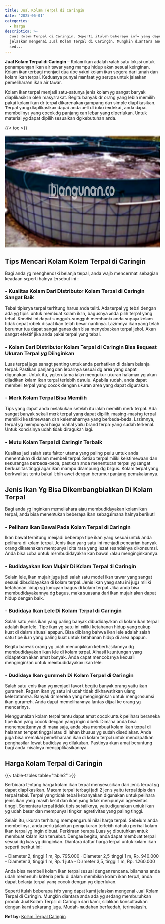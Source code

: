 ```yaml
---
title: Jual Kolam Terpal di Caringin
date: '2025-06-01'
categories:
  - harga
description: >-
  Jual Kolam Terpal di Caringin. Seperti itulah beberapa info yang dapat kami
  jelaskan mengenai Jual Kolam Terpal di Caringin. Mungkin diantara anda ada yg
  sed...
---
```


**Jual Kolam Terpal di Caringin** – Kolam ikan adalah salah satu lokasi untuk penampungan ikan air tawar yang mampu hidup akan sesuai keinginan. Kolam ikan terbagi menjadi dua tipe yakni kolam ikan segera dari tanah dan kolam ikan terpal. Keduanya punyai manfaat yg serupa untuk jalankan pemeliharaan ikan air tawar.

Kolam ikan terpal menjadi satu-satunya jenis kolam yg sangat banyak diaplikasikan oleh masyarakat. Begitu banyak dr orang yang lebih memilih pakai kolam ikan dr terpal dikarenakan gampang dan simple diaplikasikan. Terpal yang diaplikasikan dapat anda beli di toko terdekat, anda dapat membelinya yang cocok dg panjang dan lebar yang diperlukan. Untuk material yg dapat dipilih sesuaikan dg kebutuhan anda.

{{< toc >}}

![Jual Kolam Terpal di Caringin](/images/jual-kolam-terpal-53.png)

## Tips Mencari Kolam Kolam Terpal di Caringin

Bagi anda yg menghendaki belanja terpal, anda wajib mencermati sebagian keadaan seperti halnya tersebut ini :

### \- Kualitas Kolam Dari Distributor Kolam Terpal di Caringin Sangat Baik

Tebal tipisnya terpal terhitung harus anda teliti. Ada terpal yg tebal dengan ada yg tipis. untuk membuat kolam ikan, bagusnya anda pilih terpal yang tebal. Kondisi ini dapat sungguh-sungguh membantu anda supaya kolam tidak cepat robek disaat ikan telah besar nantinya. Lazimnya ikan yang telah berumur tua dapat sangat ganas dan bisa menyebabkan terpal jebol. Akan sangat efektif jika anda pakai terpal yang tebal.

### \- Kolam Dari Distributor Kolam Terpal di Caringin Bisa Request Ukuran Terpal yg Diinginkan

Luas terpal juga sanagt penting untuk anda perhatikan di dalam belanja terpal. Pastikan panjang dan lebarnya sesuai dg area yang dapat digunakan. Untuk itu, yg terutama ialah mengukur ukuran halaman yg akan dijadikan kolam ikan terpal terlebih dahulu. Apabila sudah, anda dapat membeli terpal yang cocok dengan ukuran area yang dapat digunakan.

### \- Merk Kolam Terpal Bisa Memilih

Tips yang dapat anda melakukan setelah itu ialah memilih merk terpal. Ada sangat banyak sekali merk terpal yang dapat dipilih, masing-masing terpal memiliki keistimewaan dan kelemahannya yang berbeda-beda. Lazimnya, terpal yg mempunyai harga mahal yaitu brand terpal yang sudah terkenal. Untuk kondisinya udah tidak diragukan lagi.

### \- Mutu Kolam Terpal di Caringin Terbaik

Kualitas jadi salah satu faktor utama yang paling perlu untuk anda menentukan di dalam membeli terpal. Setiap terpal miliki keistimewaan dan kekurangan berbeda-beda, pastikan anda menentukan terpal yg sangat berkualitas tinggi agar ikan mampu ditampung dg bagus. Kolam terpal yang berkwalitas tentu bakal lebih awet dengan berumur panjang pemakaiannya.

## Jenis Ikan Yg Bisa Dikembangbiakkan Di Kolam Terpal

Bagi anda yg inginkan memeliahara atau membudidayakan kolam ikan terpal, anda bisa menentukan beberapa ikan sebagaimana halnya berikut!

### \- Pelihara Ikan Bawal Pada Kolam Terpal di Caringin

Ikan bawal terhitung menjadi beberapa tipe ikan yang sesuai untuk anda pelihara di kolam terpal. Jenis ikan yang satu ini menjadi pencarian banyak orang dikarenakan mempunyai cita rasa yang lezat seandainya dikonsumsi. Anda bisa coba untuk membudidayakan kan bawal kalau menginginkannya.

### \- Budidayakan Ikan Mujair Di Kolam Terpal di Caringin

Selain lele, ikan mujair juga jadi salah satu model ikan tawar yang sangat sesuai dibudidayakan di kolam terpal. Jenis ikan yang satu ini juga miliki ketahanan hidup yg lumayan bagus di kolam terpal. Jika anda bisa membudidayakannya dg bagus, maka suasana dari ikan mujair akan dapat hidup dengan baik.

### \- Budidaya Ikan Lele Di Kolam Terpal di Caringin

Salah satu jenis ikan yang paling banyak dibudidayakan di kolam ikan terpal adalah ikan lele. Tipe ikan yg satu ini miliki ketahanan hidup yang cukup kuat di dalam situasi apapun. Bisa dibilang bahwa ikan lele adalah salah satu tipe ikan yang paling kuat untuk ketahanan hidup di area apapun.

Begitu banyak orang yg udah menunjukkan keberhasilannya dg membudidayakan ikan lele di kolam terpal. Alhasil keuntungan yang didapatkan akan amat banyak. Anda dapat mencobanya kecuali menginginkan untuk membudidayakan ikan lele.

### \- Budidaya Ikan gurameh Di Kolam Terpal di Caringin

Salah satu jenis ikan yg menjadi favorit begitu banyak orang yaitu ikan gurameh. Ragam ikan yg satu ini udah tidak dikhawatirkan ulang kelezatannya. Banyak dr mereka yang menginginkan untuk mengonsumsi ikan gurameh. Anda dapat memeliharanya lantas dijual ke orang yg mencarinya.

Menggunakan kolam terpal tentu dapat amat cocok untuk pelihara beraneka tipe ikan yang cocok dengan yang ingin dibeli. Dimana anda bisa menempatkannya di mana saja, anda bisa membuat kolam ikan terpal di halaman tempat tinggal atau di lahan khusus yg sudah disediakan. Anda juga bisa memakai pemeliharaan ikan di kolam terpal untuk mendapatkan penghasilan lewat budidaya yg dilakukan. Pastinya akan amat beruntung bagi anda misalnya mengaplikasikannya.

## Harga Kolam Terpal di Caringin

{{< table-tables table="table2" >}}

Berbicara tentang harga kolam ikan terpal menyesuaikan dari jenis terpal yg dapat diaplikasikan. Macam terpal terbagi jadi 2 jenis yaitu terpal tipis dan terpal tebal. Terpal yang tidak tebal kebanyakan digunakan untuk pelihara jenis ikan yang masih kecil dan ikan yang tidak mempunyai agresivitas tinggi. Sementara terpal tidak tipis sebaliknya, yaitu digunakan untuk ikan yg udah besar dan mempunyai tingkat agretivitas yang paling tinggi.

Selain itu, ukuran terhitung mempengaruhi nilai harga terpal. Sebelum anda membelinya, anda perlu jalankan pengukuran terlebih dahulu perihal kolam ikan terpal yg ingin dibuat. Perkiraan berapa Luas yg dibutuhkan untuk membuat kolam ikan tersebut. Dengan begitu, anda dapat membuat terpal sesuai dg luas yg diinginkan. Diantara daftar harga terpal untuk kolam ikan seperti berikut ini:

\- Diameter 2, tinggi 1 m, Rp. 795.000 - Diameter 2,5, tinggi 1 m, Rp. 940.000 - Diameter 3, tinggi 1 m, Rp. 1 juta - Diameter 3,5, tinggi 1 m, Rp. 1.260.000

Anda bisa membeli kolam ikan terpal sesuai dengan rencana. bilamana anda udah memenuhi kriteria perlu di dalam membikin kolam ikan terpal, anda dapat belanja terpal yang cocok dengan yg diperlukan.

Seperti itulah beberapa info yang dapat kami jelaskan mengenai Jual Kolam Terpal di Caringin. Mungkin diantara anda ada yg sedang membutuhkan produk Jual Kolam Terpal di Caringin dari kami, silahkan konsultasikan dengan kami sekarang juga. Mudah-mudahan berfaedah, terimakasih.

**Ref by:** [Kolam Terpal Caringin](https://id.wikipedia.org/wiki/Kolam)

